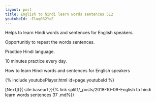 ```yaml
---
layout: post
title: English to hindi learn words sentences 512 
youtubeId: -Eluq0S2YaE
---
```

 
 
Helps to learn Hindi words and sentences for English speakers.

Opportunitiy to repeat the words sentences. 

Practice Hindi language. 
 
10 minutes practice every day. 
 
How to learn Hindi words and sentences for English speakers 
 
{% include youtubePlayer.html id=page.youtubeId %}
 
 
[Next]({{ site.baseurl }}{% link  split1/_posts/2018-10-09-English to hindi learn words sentences 37 .md%})
 
